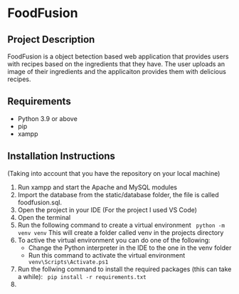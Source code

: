 # FoodFusion

## Project Description
FoodFusion is a object betection based web application that provides users with recipes based on the ingredients that they have. The user uploads an image of their ingredients and the applicaiton provides them with delicious recipes.

## Requirements
- Python 3.9 or above
- pip
- xampp
  
## Installation Instructions
(Taking into account that you have the repository on your local machine)
1. Run xampp and start the Apache and MySQL modules
2. Import the database from the static/database folder, the file is called foodfusion.sql.
3. Open the project in your IDE (For the project I used VS Code)
4. Open the terminal
5. Run the following command to create a virtual environment
``` python -m venv venv``` This will create a folder called venv in the projects directory
1.  To active the virtual environment you can do one of the following:
    - Change the Python interpreter in the IDE to the one in the venv folder
    - Run this command to activate the virtual environment
    ``` venv\Scripts\Activate.ps1```
2. Run the follwing command to install the required packages (this can take a while):
``` pip install -r requirements.txt```
1. 

